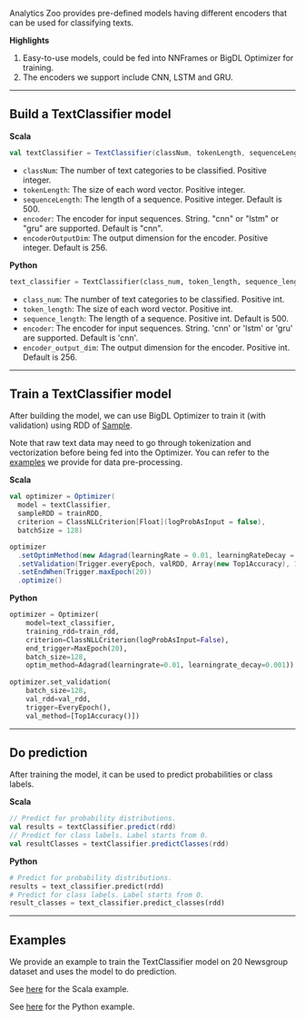 Analytics Zoo provides pre-defined models having different encoders that can be used for classifying texts.

**Highlights**

1. Easy-to-use models, could be fed into NNFrames or BigDL Optimizer for training.
2. The encoders we support include CNN, LSTM and GRU.

---
## Build a TextClassifier model

**Scala**
```scala
val textClassifier = TextClassifier(classNum, tokenLength, sequenceLength = 500, encoder = "cnn", encoderOutputDim = 256)
```

* `classNum`: The number of text categories to be classified. Positive integer.
* `tokenLength`: The size of each word vector. Positive integer.
* `sequenceLength`: The length of a sequence. Positive integer. Default is 500.
* `encoder`: The encoder for input sequences. String. "cnn" or "lstm" or "gru" are supported. Default is "cnn".
* `encoderOutputDim`: The output dimension for the encoder. Positive integer. Default is 256.

**Python**
```python
text_classifier = TextClassifier(class_num, token_length, sequence_length=500, encoder="cnn", encoder_output_dim=256)
```

* `class_num`: The number of text categories to be classified. Positive int.
* `token_length`: The size of each word vector. Positive int.
* `sequence_length`: The length of a sequence. Positive int. Default is 500.
* `encoder`: The encoder for input sequences. String. 'cnn' or 'lstm' or 'gru' are supported. Default is 'cnn'.
* `encoder_output_dim`: The output dimension for the encoder. Positive int. Default is 256.

---
## Train a TextClassifier model
After building the model, we can use BigDL Optimizer to train it (with validation) using RDD of [Sample](https://bigdl-project.github.io/master/#APIGuide/Data/#sample).

Note that raw text data may need to go through tokenization and vectorization before being fed into the Optimizer. You can refer to the [examples](#examples) we provide for data pre-processing.

**Scala**
```scala
val optimizer = Optimizer(
  model = textClassifier,
  sampleRDD = trainRDD,
  criterion = ClassNLLCriterion[Float](logProbAsInput = false),
  batchSize = 128)

optimizer
  .setOptimMethod(new Adagrad(learningRate = 0.01, learningRateDecay = 0.001))
  .setValidation(Trigger.everyEpoch, valRDD, Array(new Top1Accuracy), 128)
  .setEndWhen(Trigger.maxEpoch(20))
  .optimize()
```

**Python**
```python
optimizer = Optimizer(
    model=text_classifier,
    training_rdd=train_rdd,
    criterion=ClassNLLCriterion(logProbAsInput=False),
    end_trigger=MaxEpoch(20),
    batch_size=128,
    optim_method=Adagrad(learningrate=0.01, learningrate_decay=0.001))
    
optimizer.set_validation(
    batch_size=128,
    val_rdd=val_rdd,
    trigger=EveryEpoch(),
    val_method=[Top1Accuracy()])
```

---
## Do prediction
After training the model, it can be used to predict probabilities or class labels.

**Scala**
```scala
// Predict for probability distributions.
val results = textClassifier.predict(rdd)
// Predict for class labels. Label starts from 0.
val resultClasses = textClassifier.predictClasses(rdd)
```

**Python**
```python
# Predict for probability distributions.
results = text_classifier.predict(rdd)
# Predict for class labels. Label starts from 0.
result_classes = text_classifier.predict_classes(rdd)
```

---
## Examples
We provide an example to train the TextClassifier model on 20 Newsgroup dataset and uses the model to do prediction.

See [here](https://github.com/intel-analytics/analytics-zoo/tree/master/zoo/src/main/scala/com/intel/analytics/zoo/examples/textclassification) for the Scala example.

See [here](https://github.com/intel-analytics/analytics-zoo/tree/master/pyzoo/zoo/examples/textclassification) for the Python example.
